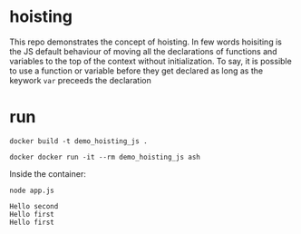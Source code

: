 # hoisting

This repo demonstrates the concept of hoisting. In few words hoisiting is the JS default behaviour of moving all the declarations of functions and variables to the top of the context without initialization. To say, it is possible to use a function or variable before they get declared as long as the keywork `var` preceeds the declaration

# run

`docker build -t demo_hoisting_js .`

`docker docker run -it --rm demo_hoisting_js ash`

Inside the container:

`node app.js`

```
Hello second
Hello first
Hello first
```
